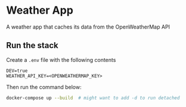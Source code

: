 # Weather App
A weather app that caches its data from the OpenWeatherMap API

## Run the stack 

Create a `.env` file with the following contents
```dotenv
DEV=true
WEATHER_API_KEY=<OPENWEATHERMAP_KEY>
```

Then run the command below:

```bash
docker-compose up --build  # might want to add -d to run detached 
```
